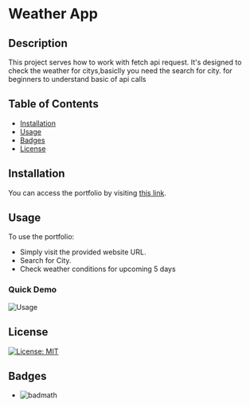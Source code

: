 # Weather App

## Description

This project serves how to work with fetch api request. It's designed to check the weather for citys,basiclly you need the search for city. for beginners to understand basic of api calls

## Table of Contents

- [Installation](#installation)
- [Usage](#usage)
- [Badges](#badges)
- [License](#license)

## Installation

You can access the portfolio by visiting [this link](https://kadirbalkaya10.github.io/Challange6-WeatherApp/).

## Usage

To use the portfolio:

- Simply visit the provided website URL.
- Search for City.
- Check weather conditions for upcoming 5 days

### Quick Demo

![Usage](./assets/weather.gif)

## License

[![License: MIT](https://img.shields.io/badge/License-MIT-yellow.svg)](./LICENSE)

## Badges

- ![badmath](https://img.shields.io/github/languages/top/lernantino/badmath)
